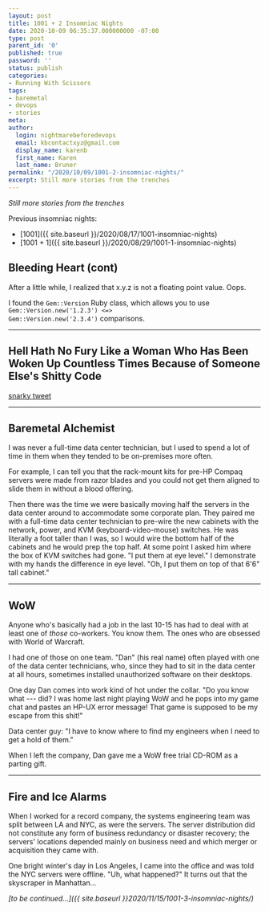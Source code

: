```yaml
---
layout: post
title: 1001 + 2 Insomniac Nights
date: 2020-10-09 06:35:37.000000000 -07:00
type: post
parent_id: '0'
published: true
password: ''
status: publish
categories:
- Running With Scissors
tags:
- baremetal
- devops
- stories
meta:
author:
  login: nightmarebeforedevops
  email: kbcontactxyz@gmail.com
  display_name: karenb
  first_name: Karen
  last_name: Bruner
permalink: "/2020/10/09/1001-2-insomniac-nights/"
excerpt: Still more stories from the trenches
---
```


_Still more stories from the trenches_

Previous insomniac nights:

* [1001]({{ site.baseurl }}/2020/08/17/1001-insomniac-nights)
* [1001 + 1]({{ site.baseurl }}/2020/08/29/1001-1-insomniac-nights)

## Bleeding Heart (cont)

After a little while, I realized that x.y.z is not a floating point value. Oops.

I found the <code>Gem::Version</code> Ruby class, which allows you to use <code>Gem::Version.new('1.2.3') &lt;=&gt; Gem::Version.new('2.3.4')</code> comparisons.

* * *

## Hell Hath No Fury Like a Woman Who Has Been Woken Up Countless Times Because of Someone Else's Shitty Code

[snarky tweet](https://twitter.com/fuzzyKB/status/1312463511285506048)

* * *

## Baremetal Alchemist

I was never a full-time data center technician, but I used to spend a lot of time in them when they tended to be on-premises more often.

For example, I can tell you that the rack-mount kits for pre-HP Compaq servers were made from razor blades and you could not get them aligned to slide them in without a blood offering.

Then there was the time we were basically moving half the servers in the data center around to accommodate some corporate plan. They paired me with a full-time data center technician to pre-wire the new cabinets with the network, power, and KVM (keyboard-video-mouse) switches. He was literally a foot taller than I was, so I would wire the bottom half of the cabinets and he would prep the top half. At some point I asked him where the box of KVM switches had gone. "I put them at eye level." I demonstrate with my hands the difference in eye level. "Oh, I put them on top of that 6'6" tall cabinet."

* * *

## WoW

Anyone who's basically had a job in the last 10-15 has had to deal with at least one of _those_ co-workers. You know them. The ones who are obsessed with World of Warcraft.

I had one of those on one team. "Dan" (his real name) often played with one of the data center technicians, who, since they had to sit in the data center at all hours, sometimes installed unauthorized software on their desktops.

One day Dan comes into work kind of hot under the collar. "Do you know what ---
did? I was home last night playing WoW and he pops into my game chat and pastes an HP-UX error message! That game is supposed to be my escape from this shit!"


Data center guy: "I have to know where to find my engineers when I need to get a hold of them."


When I left the company, Dan gave me a WoW free trial CD-ROM as a parting gift.


* * *

## Fire and Ice Alarms


When I worked for a record company, the systems engineering team was split between LA and NYC, as were the servers. The server distribution did not constitute any form of business redundancy or disaster recovery; the servers' locations depended mainly on business need and which merger or acquisition they came with.


One bright winter's day in Los Angeles, I came into the office and was told the NYC servers were offline. "Uh, what happened?" It turns out that the skyscraper in Manhattan...


_[to be continued...]({{ site.baseurl }}2020/11/15/1001-3-insomniac-nights/)_


